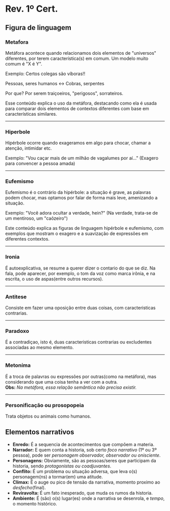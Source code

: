 # Rev. 1º Cert.
## Figura de linguagem
### Metafora


Metáfora acontece quando relacionamos dois elementos de "universos" diferentes, por terem característica(s) em comum. Um modelo muito comum é "X é Y".

Exemplo: Certos colegas são víboras!!

Pessoas, seres humanos ↔ Cobras, serpentes

Por que?
Por serem traiçoeiros, "perigosos", sorrateiros.

Esse conteúdo explica o uso da metáfora, destacando como ela é usada para comparar dois elementos de contextos diferentes com base em características similares.

---

### Hiperbole


Hipérbole ocorre quando exageramos em algo para chocar, chamar a atenção, intimidar etc.

Exemplo:
"Vou caçar mais de um milhão de vagalumes por aí..."
(Exagero para convencer a pessoa amada)

---

### Eufemismo

Eufemismo é o contrário da hipérbole: a situação é grave, as palavras podem chocar, mas optamos por falar de forma mais leve, amenizando a situação.

Exemplo:
"Você adora ocultar a verdade, hein?"
(Na verdade, trata-se de um mentiroso, um "caôzeiro")

  Este conteúdo explica as figuras de linguagem hipérbole e eufemismo, com exemplos que mostram o exagero e a suavização de expressões em   diferentes contextos.

---

### Ironia

É autoexplicativa, se resume a querer dizer o contario do que se diz. Na fala, pode aparecer, por exemplo, o tom da voz como marca irônia, e na escrita, o uso de aspas(entre outros recursos).

---

### Antitese
Consiste em fazer uma oposição entre duas coisas, com caracteristicas contrarias.

---

### Paradoxo
É a contradiçao, isto é, duas caracteristicas contrarias ou excludentes associadas  ao mesmo elemento.

---

### Metoníma
É a troca de palavras ou expressões por outras(como na metáfora), mas considerando que uma coisa tenha a ver com a outra.<br>
**Obs:** *Na metáfora, essa relação semântica não precisa existir.*

---

### Personificação ou prosopopeia
Trata objetos ou animais  como humanos.


## Elementos narrativos
- **Enredo:** É a sequencia de acontecimentos que compõem a materia.
- **Narrador:** E quem conta a historia, sob certo *foco narrativo* (1º ou 3º pessoa), pode ser *personagem observador, observador ou onisciente*.
- **Personagens:** Obviamente, são as pessoas/seres que participam da historia, sendo *protagonistas ou coadjuvantes*.
- **Conflito:** É um problema ou situação adversa, que leva o(s) personagem(ns) a tormar(em) uma atitude.
- **Climax:** É o auge ou pico de tensão da narrativa, momento proximo ao *desfecho*(final).
- **Reviravolta:** É um fato inesperado, que muda os rumos da historia.
- **Ambiente:** É (são) o(s) lugar(es) onde a narrativa se desenrola, e *tempo*, o momento histórico.

